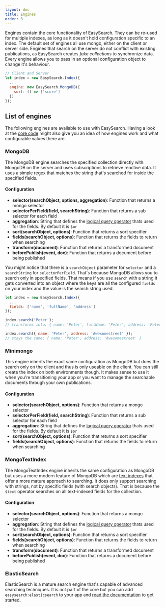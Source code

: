 ```yaml
---
layout: doc
title: Engines
order: 3
---
```


Engines contain the core functionality of EasySearch. They can be re-used for multiple indexes, as long as it doesn't hold configuration specific to an index. The default set of engines all use mongo, either on the client or server side. Engines that search on the server do not conflict with existing publications, as EasySearch creates _fake collections_ to synchronize data. Every engine allows you to pass in an optional configuration object to change it's behaviour.

```javascript
// Client and Server
let index = new EasySearch.Index({
  ...
  engine: new EasySearch.MongoDB({
    sort: () => ['score']
  })
});
```

## List of engines

The following engines are available to use with EasySearch. Having a look at the [core code](https://github.com/matteodem/meteor-easy-search/tree/master/packages/easysearch:core/lib/engines) might also give you an idea of how engines work and what configurable values there are.

### MongoDB

The MongoDB engine searches the specified collection directly with MongoDB on the server and uses subscriptions to retrieve reactive data. It uses a simple regex that matches the string that's searched for inside the specified fields.

#### Configuration

* __selector(searchObject, options, aggregation)__: Function that returns a mongo selector
* __selectorPerField(field, searchString)__: Function that returns a sub selector for each field
* __aggregation__: String that defines the [logical query operator](http://docs.mongodb.org/manual/reference/operator/query/or/) thats used for the fields. By default it is `$or`
* __sort(searchObject, options)__: Function that returns a sort specifier
* __fields(searchObject, options)__: Function that returns the fields to return when searching
* __transform(document)__: Function that returns a transformed document
* __beforePublish(event, doc)__: Function that returns a document before being published

You might notice that there is a `searchObject` parameter for `selector` and a `searchString` for `selectorPerField`. That's because MongoDB allows you to search only in specified fields. That means if you use `search` with a string it gets converted into an object where the keys are all
the configured `fields` on your index and the value is the search string used.


```javascript
let index = new EasySearch.Index({
  ...
  fields: ['name', 'fullName', 'address']
});

index.search('Peter');
// transforms into: { name: 'Peter', fullName: 'Peter', address: 'Peter' }

index.search({ name: 'Peter', address: 'Awesomestreet' });
// stays the same: { name: 'Peter', address: 'Awesomestreet' }

```

### Minimongo

This engine inherits the exact same configuration as MongoDB but does the search only on the client and thus is only useable on the client. You can still create the index on both environments though. It makes sense to use it when you're transitioning your app or you want to manage the searchable documents through your own publications.

#### Configuration

* __selector(searchObject, options)__: Function that returns a mongo selector
* __selectorPerField(field, searchString)__: Function that returns a sub selector for each field
* __aggregation__: String that defines the [logical query operator](http://docs.mongodb.org/manual/reference/operator/query/or/) thats used for the fields. By default it is `$or`
* __sort(searchObject, options)__: Function that returns a sort specifier
* __fields(searchObject, options)__: Function that returns the fields to return when searching

### MongoTextIndex

The MongoTextIndex engine inherits the same configuration as MongoDB but uses a more modern feature of MongoDB which are [text indexes](http://docs.mongodb.org/manual/core/index-text/) that offer a more mature approach to searching. It does only support searching with strings, not by specific fields (with search objects). That is because the `$text` operator searches on all text-indexed fields for the collection.

#### Configuration

* __selector(searchObject, options)__: Function that returns a mongo selector
* __aggregation__: String that defines the [logical query operator](http://docs.mongodb.org/manual/reference/operator/query/or/) thats used for the fields. By default it is `$or`
* __sort(searchObject, options)__: Function that returns a sort specifier
* __fields(searchObject, options)__: Function that returns the fields to return when searching
* __transform(document)__: Function that returns a transformed document
* __beforePublish(event, doc)__: Function that returns a document before being published

### ElasticSearch

ElasticSearch is a mature search engine that's capable of advanced searching techniques. It is not part of the core but you can add `easysearch:elasticsearch` to your app and [read the documentation](https://github.com/matteodem/meteor-easy-search/tree/master/packages/easysearch:elasticsearch) to get started.
